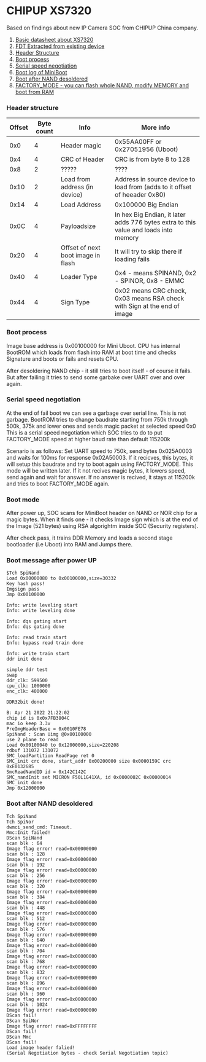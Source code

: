
# CHIPUP XS7320

Based on findings about new IP Camera SOC from CHIPUP China company. 

1. [Basic datasheet about XS7320](xs7320.md)
2. [FDT Extracted from existing device](dtb-xs7320/xs7320.dts)
3. [Header Structure](#header-structure)
4. [Boot process](#boot-process)
5. [Serial speed negotiation](serial_speed_negotiation)
6. [Boot log of MiniBoot](#boot-message-after-power-up)
7. [Boot after NAND desoldered](#boot-after-nand-desoldered)
8. [FACTORY_MODE - you can flash whole NAND, modify MEMORY and boot from RAM](#tbd)

### Header structure ###

| Offset | Byte count  | Info | More info |
| ------------- | ------------- | ------------- | ------------- |
| 0x0  | 4 | Header magic | 0x55AA00FF  or 0x27051956 (Uboot)
| 0x4  | 4 | CRC of Header  | CRC is from byte 8 to 128 |
| 0x8  | 2 | ????? | ???? |
| 0x10  | 2 | Load from address (in device) | Address in source device to load from (adds to it offset of heeader 0x80) |
| 0x14  | 4 | Load Address | 0x100000 Big Endian |
| 0x0C  | 4 | Payloadsize  | In hex Big Endian, it later adds 776 bytes extra to this value and loads into memory |
| 0x20  | 4 | Offset of next boot image in flash | It will try to skip there if loading fails |
| 0x40  | 4 | Loader Type | 0x4 - means SPINAND, 0x2 - SPINOR, 0x8 - EMMC |
| 0x44  | 4 | Sign Type | 0x02 means CRC check, 0x03 means RSA check with Sign at the end of image |

### Boot process ###

Image base address is 0x00100000 for Mini Uboot. CPU has internal BootROM which loads from flash into RAM at boot time and checks Signature and boots or fails and resets CPU.

After desoldering NAND chip - it still tries to boot itself - of course it fails. But after failing it tries to send some garbake over UART over and over again.

### Serial speed negotiation

At the end of fail boot we can see a garbage over serial line. This is not garbage. BootROM tries to change baudrate starting from 750k through 500k, 375k and lower ones and sends magic packet at selected speed 0x0
This is a serial speed negotiation which SOC tries to do to put FACTORY_MODE speed at higher baud rate than default 115200k

Scenario is as follows:
Set UART speed to 750k, send bytes 0x025A0003 and waits for 100ms for response 0x02A50003. If it recicves, this bytes, it will setup this baudrate and try to boot again using FACTORY_MODE. This mode will be written later. If it not recives magic bytes, it lowers speed, send again and wait for answer. If no answer is recived, it stays at 115200k and tries to boot FACTORY_MODE again.

### Boot mode

After power up, SOC scans for MiniBoot header on NAND or NOR chip for a magic bytes. When it finds one - it checks Image sign which is at the end of the Image (521 bytes) using RSA algorightm inside SOC (Security registers). 

After check pass, it trains DDR Memory and loads a second stage bootloader (i.e Uboot) into RAM and Jumps there.

### Boot message after power UP ###

```
$Tch SpiNand
Load 0x00000080 to 0x00100000,size=30332
Key hash pass!
Imgsign pass
Jmp 0x00100000

Info: write leveling start
Info: write leveling done

Info: dqs gating start
Info: dqs gating done

Info: read train start
Info: bypass read train done

Info: write train start
ddr init done

simple ddr test
swap
ddr_clk: 599500
cpu_clk: 1000000
enc_clk: 400000

DDR32bit done!

B: Apr 21 2022 21:22:02
chip id is 0x0x7FB3804C
mac io keep 3.3v 
PreImgHeaderBase = 0x0010FE78
SpiNand : Scan Uimg @0x00100000
use 2 plane to read
Load 0x00100040 to 0x12000000,size=220208
rdbuf 131072 131072
SMC_loadPartition ReadPage ret 0
SMC_init crc done, start_addr 0x00200000 size 0x0000159C crc 0xE0132685
SmcReadNandID id = 0x142C142C
SMC_nandInit set MICRON F50L1G41XA, id 0x0000002C 0x00000014
SMC_init done
Jmp 0x12000000
```

### Boot after NAND desoldered ###
```
Tch SpiNand
Tch SpiNor
dwmci_send_cmd: Timeout.
Mmc:Init failed!
DScan SpiNand
scan blk : 64
Image flag error! read=0x00000000
scan blk : 128
Image flag error! read=0x00000000
scan blk : 192
Image flag error! read=0x00000000
scan blk : 256
Image flag error! read=0x00000000
scan blk : 320
Image flag error! read=0x00000000
scan blk : 384
Image flag error! read=0x00000000
scan blk : 448
Image flag error! read=0x00000000
scan blk : 512
Image flag error! read=0x00000000
scan blk : 576
Image flag error! read=0x00000000
scan blk : 640
Image flag error! read=0x00000000
scan blk : 704
Image flag error! read=0x00000000
scan blk : 768
Image flag error! read=0x00000000
scan blk : 832
Image flag error! read=0x00000000
scan blk : 896
Image flag error! read=0x00000000
scan blk : 960
Image flag error! read=0x00000000
scan blk : 1024
Image flag error! read=0x00000000
DScan fail!
DScan SpiNor
Image flag error! read=0xFFFFFFFF
DScan fail!
DScan Mmc
DScan fail!
Load image header falied!
(Serial Negotiation bytes - check Serial Negotiation topic)
```

